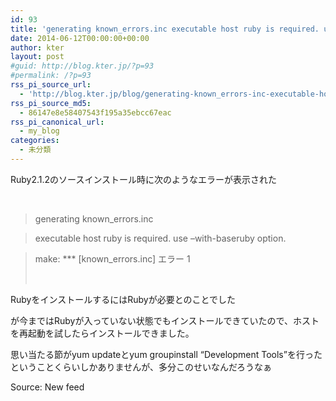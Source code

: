```yaml
---
id: 93
title: 'generating known_errors.inc executable host ruby is required. use &#8211;with-baseruby option. make: *** [known_errors.inc] エラー 1'
date: 2014-06-12T00:00:00+00:00
author: kter
layout: post
#guid: http://blog.kter.jp/?p=93
#permalink: /?p=93
rss_pi_source_url:
  - 'http://blog.kter.jp/blog/generating-known_errors-inc-executable-host-ruby-is-required-use-with-baseruby-option-make-known_errors-inc-%E3%82%A8%E3%83%A9%E3%83%BC-1/'
rss_pi_source_md5:
  - 86147e8e58407543f195a35ebcc67eac
rss_pi_canonical_url:
  - my_blog
categories:
  - 未分類
---
```

Ruby2.1.2のソースインストール時に次のようなエラーが表示された

&nbsp;

> generating known_errors.inc
  
> executable host ruby is required. use &#8211;with-baseruby option.
  
> make: \*** [known_errors.inc] エラー 1
> 
> &nbsp;

RubyをインストールするにはRubyが必要とのことでした

が今まではRubyが入っていない状態でもインストールできていたので、ホストを再起動を試したらインストールできました。

思い当たる節がyum updateとyum groupinstall &#8220;Development Tools&#8221;を行ったということくらいしかありませんが、多分このせいなんだろうなぁ

Source: New feed